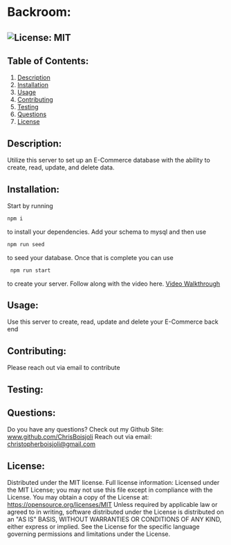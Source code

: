 # Backroom:
  ##  ![License: MIT](https://img.shields.io/badge/License-MIT-yellow.svg)
    
  ## Table of Contents:
  <ol>
  <li><a href="#description">Description</a></li>
  <li><a href="#installation">Installation</a></li>
  <li><a href="#usage">Usage</a></li>
  <li><a href="#contributing">Contributing</a></li>
  <li><a href="#testing">Testing</a></li>
  <li><a href="#questions">Questions</a></li>
  <li><a href="#license">License</a></li>
  </ol>
  
  ## Description:
  Utilize this server to set up an E-Commerce database with the ability to create, read, update, and delete data.
  ## Installation:
  Start by running
```bash
npm i
```
to install your dependencies. Add your schema to mysql and then use

```bash
npm run seed
```
to seed your database. Once that is complete you can use
```bash
 npm run start 
 ```
 to create your server. Follow along with the video here.
 [Video Walkthrough](https://drive.google.com/file/d/18bne2-TFCCHN456s22KcqKjA53Y3iKTX/view)
  ## Usage: 
  Use this server to create, read, update and delete your E-Commerce back end
  ## Contributing:
  Please reach out via email to contribute
  ## Testing:
   
  
  ## Questions:
  Do you have any questions?  Check out my Github Site:
  www.github.com/ChrisBoisjoli
  Reach out via email:
  <a class="link" href="mailto:christopherboisjoli@gmail.com">christopherboisjoli@gmail.com</a>
  
  ## License:
  Distributed under the MIT license.  Full license information:
  Licensed under the MIT License; you may not use this file except in compliance with the License. You may obtain a copy of the License at:
  https://opensource.org/licenses/MIT
  Unless required by applicable law or agreed to in writing, software distributed under the License is distributed on an "AS IS" BASIS, WITHOUT WARRANTIES OR CONDITIONS OF ANY KIND, either express or implied.  See the License for the specific language governing permissions and limitations under the License.
  